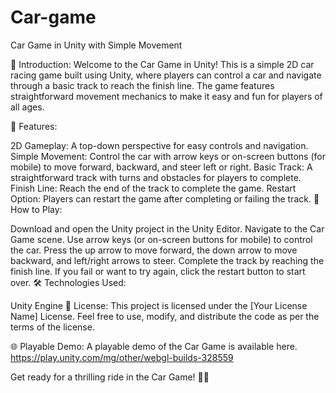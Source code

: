 # Car-game
Car Game in Unity with Simple Movement

🚗 Introduction:
Welcome to the Car Game in Unity! This is a simple 2D car racing game built using Unity, where players can control a car and navigate through a basic track to reach the finish line. The game features straightforward movement mechanics to make it easy and fun for players of all ages.

🚀 Features:

2D Gameplay: A top-down perspective for easy controls and navigation.
Simple Movement: Control the car with arrow keys or on-screen buttons (for mobile) to move forward, backward, and steer left or right.
Basic Track: A straightforward track with turns and obstacles for players to complete.
Finish Line: Reach the end of the track to complete the game.
Restart Option: Players can restart the game after completing or failing the track.
📝 How to Play:

Download and open the Unity project in the Unity Editor.
Navigate to the Car Game scene.
Use arrow keys (or on-screen buttons for mobile) to control the car.
Press the up arrow to move forward, the down arrow to move backward, and left/right arrows to steer.
Complete the track by reaching the finish line.
If you fail or want to try again, click the restart button to start over.
🛠️ Technologies Used:

Unity Engine
📄 License:
This project is licensed under the [Your License Name] License. Feel free to use, modify, and distribute the code as per the terms of the license.

🌐 Playable Demo:
A playable demo of the Car Game is available here.
https://play.unity.com/mg/other/webgl-builds-328559

Get ready for a thrilling ride in the Car Game! 🚗🏁

